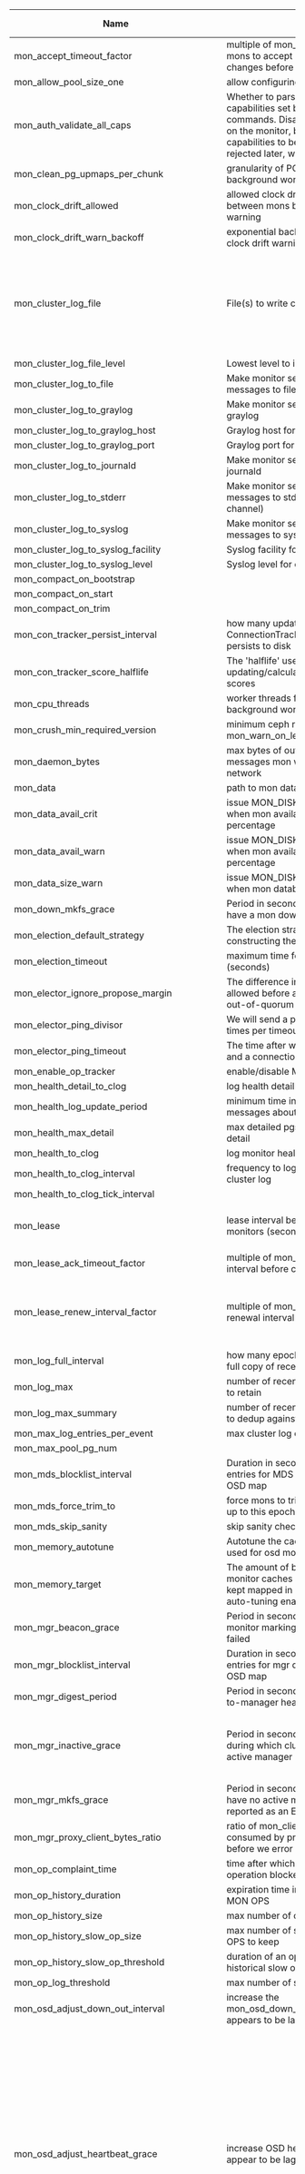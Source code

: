 | Name | Desc | Level | Type | non-Daemon Default | Daemon Default | Min | Max | Valid Values | verbatim | See also | Flags | Services | Validator | Long Desc | Tags |
| --- | --- | --- | --- | --- | --- | --- | --- | --- | --- | --- | --- | --- | --- | --- | --- |
| <span id="SP_mon_accept_timeout_factor">mon_accept_timeout_factor</span> |  multiple of mon_lease for follower mons to accept proposed state changes before calling a new election | Advanced | Float | 2 |  |  |  |  |  | [[mon_lease](mon/mon.md#SP_mon_lease)] |  | mon |  |  |  |
| <span id="SP_mon_allow_pool_size_one">mon_allow_pool_size_one</span> |  allow configuring pool with no replicas | Advanced | Bool | False |  |  |  |  |  |  |  | mon |  |  |  |
| <span id="SP_mon_auth_validate_all_caps">mon_auth_validate_all_caps</span> |  Whether to parse non-monitor capabilities set by the 'ceph auth ...' commands. Disabling this saves CPU on the monitor, but allows invalid capabilities to be set, and only be rejected later, when they are used. | Advanced | Bool | True |  |  |  |  |  |  | RUNTIME | mon |  |  |  |
| <span id="SP_mon_clean_pg_upmaps_per_chunk">mon_clean_pg_upmaps_per_chunk</span> |  granularity of PG upmap validation background work | Dev | Uint | 256 |  |  |  |  |  |  |  | mon |  |  |  |
| <span id="SP_mon_clock_drift_allowed">mon_clock_drift_allowed</span> |  allowed clock drift (in seconds) between mons before issuing a health warning | Advanced | Float | 0.05 |  |  |  |  |  |  |  | mon |  |  |  |
| <span id="SP_mon_clock_drift_warn_backoff">mon_clock_drift_warn_backoff</span> |  exponential backoff factor for logging clock drift warnings in the cluster log | Advanced | Float | 5 |  |  |  |  |  |  |  | mon |  |  |  |
| <span id="SP_mon_cluster_log_file">mon_cluster_log_file</span> |  File(s) to write cluster log to | Advanced | Str | default=/var/log/ceph/$cluster.$channel.log cluster=/var/log/ceph/$cluster.log |  |  |  |  |  | [[mon_cluster_log_to_file](mon/mon.md#SP_mon_cluster_log_to_file)] | RUNTIME | mon |  | This can either be a simple file name to receive all messages, or a list of key/value pairs where the key is the log channel and the value is the filename, which may include $cluster and $channel metavariables |  |
| <span id="SP_mon_cluster_log_file_level">mon_cluster_log_file_level</span> |  Lowest level to include is cluster log file | Advanced | Str | debug |  |  |  |  |  | [[mon_cluster_log_file](mon/mon.md#SP_mon_cluster_log_file)] | RUNTIME | mon |  |  |  |
| <span id="SP_mon_cluster_log_to_file">mon_cluster_log_to_file</span> |  Make monitor send cluster log messages to file | Advanced | Bool | True |  |  |  |  |  | [[mon_cluster_log_file](mon/mon.md#SP_mon_cluster_log_file)] | RUNTIME | mon |  |  |  |
| <span id="SP_mon_cluster_log_to_graylog">mon_cluster_log_to_graylog</span> |  Make monitor send cluster log to graylog | Advanced | Str | false |  |  |  |  |  |  | RUNTIME | mon |  |  |  |
| <span id="SP_mon_cluster_log_to_graylog_host">mon_cluster_log_to_graylog_host</span> |  Graylog host for cluster log messages | Advanced | Str | 127.0.0.1 |  |  |  |  |  | [[mon_cluster_log_to_graylog](mon/mon.md#SP_mon_cluster_log_to_graylog)] | RUNTIME | mon |  |  |  |
| <span id="SP_mon_cluster_log_to_graylog_port">mon_cluster_log_to_graylog_port</span> |  Graylog port for cluster log messages | Advanced | Str | 12201 |  |  |  |  |  | [[mon_cluster_log_to_graylog](mon/mon.md#SP_mon_cluster_log_to_graylog)] | RUNTIME | mon |  |  |  |
| <span id="SP_mon_cluster_log_to_journald">mon_cluster_log_to_journald</span> |  Make monitor send cluster log to journald | Advanced | Str | false |  |  |  |  |  |  | RUNTIME | mon |  |  |  |
| <span id="SP_mon_cluster_log_to_stderr">mon_cluster_log_to_stderr</span> |  Make monitor send cluster log messages to stderr (prefixed by channel) | Advanced | Bool | False |  |  |  |  |  | [[log_stderr_prefix](global/log.md#SP_log_stderr_prefix)] | RUNTIME | mon |  |  |  |
| <span id="SP_mon_cluster_log_to_syslog">mon_cluster_log_to_syslog</span> |  Make monitor send cluster log messages to syslog | Advanced | Str | default=false |  |  |  |  |  |  | RUNTIME | mon |  |  |  |
| <span id="SP_mon_cluster_log_to_syslog_facility">mon_cluster_log_to_syslog_facility</span> |  Syslog facility for cluster log messages | Advanced | Str | daemon |  |  |  |  |  | [[mon_cluster_log_to_syslog](mon/mon.md#SP_mon_cluster_log_to_syslog)] | RUNTIME | mon |  |  |  |
| <span id="SP_mon_cluster_log_to_syslog_level">mon_cluster_log_to_syslog_level</span> |  Syslog level for cluster log messages | Advanced | Str | info |  |  |  |  |  | [[mon_cluster_log_to_syslog](mon/mon.md#SP_mon_cluster_log_to_syslog)] | RUNTIME | mon |  |  |  |
| <span id="SP_mon_compact_on_bootstrap">mon_compact_on_bootstrap</span> |   | Advanced | Bool | False |  |  |  |  |  |  |  | mon |  |  |  |
| <span id="SP_mon_compact_on_start">mon_compact_on_start</span> |   | Advanced | Bool | False |  |  |  |  |  |  |  | mon |  |  |  |
| <span id="SP_mon_compact_on_trim">mon_compact_on_trim</span> |   | Advanced | Bool | True |  |  |  |  |  |  |  | mon |  |  |  |
| <span id="SP_mon_con_tracker_persist_interval">mon_con_tracker_persist_interval</span> |  how many updates the ConnectionTracker takes before it persists to disk | Advanced | Uint | 10 |  | 1 | 100000 |  |  |  |  | mon |  |  |  |
| <span id="SP_mon_con_tracker_score_halflife">mon_con_tracker_score_halflife</span> |  The 'halflife' used when updating/calculating peer connection scores | Advanced | Uint | 43200 |  | 60 |  |  |  |  |  | mon |  |  |  |
| <span id="SP_mon_cpu_threads">mon_cpu_threads</span> |  worker threads for CPU intensive background work | Advanced | Int | 4 |  |  |  |  |  |  |  | mon |  |  |  |
| <span id="SP_mon_crush_min_required_version">mon_crush_min_required_version</span> |  minimum ceph release to use for mon_warn_on_legacy_crush_tunables | Advanced | Str | hammer |  |  |  |  |  | [[mon_warn_on_legacy_crush_tunables](mon/mon.md#SP_mon_warn_on_legacy_crush_tunables)] |  | mon |  |  |  |
| <span id="SP_mon_daemon_bytes">mon_daemon_bytes</span> |  max bytes of outstanding mon messages mon will read off the network | Advanced | Size | 400_M |  |  |  |  |  |  |  | mon |  |  |  |
| <span id="SP_mon_data">mon_data</span> |  path to mon database | Advanced | Str | /var/lib/ceph/mon/$cluster-$id |  |  |  |  |  |  | NO_MON_UPDATE | mon |  |  |  |
| <span id="SP_mon_data_avail_crit">mon_data_avail_crit</span> |  issue MON_DISK_CRIT health error when mon available space below this percentage | Advanced | Int | 5 |  |  |  |  |  |  |  | mon |  |  |  |
| <span id="SP_mon_data_avail_warn">mon_data_avail_warn</span> |  issue MON_DISK_LOW health warning when mon available space below this percentage | Advanced | Int | 30 |  |  |  |  |  |  |  | mon |  |  |  |
| <span id="SP_mon_data_size_warn">mon_data_size_warn</span> |  issue MON_DISK_BIG health warning when mon database is above this size | Advanced | Size | 15_G |  |  |  |  |  |  |  | mon |  |  |  |
| <span id="SP_mon_down_mkfs_grace">mon_down_mkfs_grace</span> |  Period in seconds that the cluster may have a mon down after cluster creation | Advanced | Secs | 1_min |  |  |  |  |  |  |  | mon |  |  |  |
| <span id="SP_mon_election_default_strategy">mon_election_default_strategy</span> |  The election strategy to set when constructing the first monmap. | Advanced | Uint | 1 |  | 1 | 3 |  |  |  |  |  |  |  |  |
| <span id="SP_mon_election_timeout">mon_election_timeout</span> |  maximum time for a mon election (seconds) | Advanced | Float | 5 |  |  |  |  |  |  |  | mon |  |  |  |
| <span id="SP_mon_elector_ignore_propose_margin">mon_elector_ignore_propose_margin</span> |  The difference in connection score allowed before a peon stops ignoring out-of-quorum PROPOSEs | Advanced | Float | 0.0005 |  |  |  |  |  |  |  | mon |  |  |  |
| <span id="SP_mon_elector_ping_divisor">mon_elector_ping_divisor</span> |  We will send a ping up to this many times per timeout per | Advanced | Uint | 2 |  |  |  |  |  | [[mon_elector_ping_timeout](mon/mon.md#SP_mon_elector_ping_timeout)] |  | mon |  |  |  |
| <span id="SP_mon_elector_ping_timeout">mon_elector_ping_timeout</span> |  The time after which a ping 'times out' and a connection is considered down | Advanced | Float | 2 |  |  |  |  |  | [[mon_elector_ping_divisor](mon/mon.md#SP_mon_elector_ping_divisor)] |  | mon |  |  |  |
| <span id="SP_mon_enable_op_tracker">mon_enable_op_tracker</span> |  enable/disable MON op tracking | Advanced | Bool | True |  |  |  |  |  |  |  | mon |  |  |  |
| <span id="SP_mon_health_detail_to_clog">mon_health_detail_to_clog</span> |  log health detail to cluster log | Dev | Bool | True |  |  |  |  |  |  |  |  |  |  |  |
| <span id="SP_mon_health_log_update_period">mon_health_log_update_period</span> |  minimum time in seconds between log messages about each health check | Dev | Int | 5 |  | 0 |  |  |  |  |  | mon |  |  |  |
| <span id="SP_mon_health_max_detail">mon_health_max_detail</span> |  max detailed pgs to report in health detail | Advanced | Uint | 50 |  |  |  |  |  |  |  | mon |  |  |  |
| <span id="SP_mon_health_to_clog">mon_health_to_clog</span> |  log monitor health to cluster log | Advanced | Bool | True |  |  |  |  |  |  |  | mon |  |  |  |
| <span id="SP_mon_health_to_clog_interval">mon_health_to_clog_interval</span> |  frequency to log monitor health to cluster log | Advanced | Int | 10_min |  |  |  |  |  | [[mon_health_to_clog](mon/mon.md#SP_mon_health_to_clog)] |  | mon |  |  |  |
| <span id="SP_mon_health_to_clog_tick_interval">mon_health_to_clog_tick_interval</span> |   | Dev | Float | 1_min |  |  |  |  |  |  |  | mon |  |  |  |
| <span id="SP_mon_lease">mon_lease</span> |  lease interval between quorum monitors (seconds) | Advanced | Float | 5 |  |  |  |  |  |  |  | mon |  | This setting controls how sensitive your mon quorum is to intermittent network issues or other failures. |  |
| <span id="SP_mon_lease_ack_timeout_factor">mon_lease_ack_timeout_factor</span> |  multiple of mon_lease for the lease ack interval before calling new election | Advanced | Float | 2 |  | 1.0001 | 100 |  |  | [[mon_lease](mon/mon.md#SP_mon_lease)] |  | mon |  |  |  |
| <span id="SP_mon_lease_renew_interval_factor">mon_lease_renew_interval_factor</span> |  multiple of mon_lease for the lease renewal interval | Advanced | Float | 0.6 |  | 0 | 0.9999999 |  |  | [[mon_lease](mon/mon.md#SP_mon_lease)] |  | mon |  | Leases must be renewed before they time out.  A smaller value means frequent renewals, while a value close to 1 makes a lease expiration more likely. |  |
| <span id="SP_mon_log_full_interval">mon_log_full_interval</span> |  how many epochs before we encode a full copy of recent log keys | Advanced | Uint | 50 |  |  |  |  |  |  |  | mon |  |  |  |
| <span id="SP_mon_log_max">mon_log_max</span> |  number of recent cluster log messages to retain | Advanced | Uint | 10000 |  |  |  |  |  |  |  | mon |  |  |  |
| <span id="SP_mon_log_max_summary">mon_log_max_summary</span> |  number of recent cluster log messages to dedup against | Advanced | Uint | 50 |  |  |  |  |  |  |  | mon |  |  |  |
| <span id="SP_mon_max_log_entries_per_event">mon_max_log_entries_per_event</span> |  max cluster log entries per paxos event | Advanced | Int | 4096 |  |  |  |  |  |  |  | mon |  |  |  |
| <span id="SP_mon_max_pool_pg_num">mon_max_pool_pg_num</span> |   | Advanced | Uint | 64_K |  |  |  |  |  |  |  |  |  |  |  |
| <span id="SP_mon_mds_blocklist_interval">mon_mds_blocklist_interval</span> |  Duration in seconds that blocklist entries for MDS daemons remain in the OSD map | Dev | Float | 1_day |  | 1_hr |  |  |  |  | RUNTIME | mon |  |  |  |
| <span id="SP_mon_mds_force_trim_to">mon_mds_force_trim_to</span> |  force mons to trim mdsmaps/fsmaps up to this epoch | Dev | Int | 0 |  |  |  |  |  |  |  | mon |  |  |  |
| <span id="SP_mon_mds_skip_sanity">mon_mds_skip_sanity</span> |  skip sanity checks on fsmap/mdsmap | Advanced | Bool | False |  |  |  |  |  |  |  | mon |  |  |  |
| <span id="SP_mon_memory_autotune">mon_memory_autotune</span> |  Autotune the cache memory being used for osd monitors and kv database | Basic | Bool | True |  |  |  |  |  |  | RUNTIME | mon |  |  |  |
| <span id="SP_mon_memory_target">mon_memory_target</span> |  The amount of bytes pertaining to osd monitor caches and kv cache to be kept mapped in memory with cache auto-tuning enabled | Basic | Size | 2_G |  |  |  |  |  |  | RUNTIME | mon |  |  |  |
| <span id="SP_mon_mgr_beacon_grace">mon_mgr_beacon_grace</span> |  Period in seconds from last beacon to monitor marking a manager daemon as failed | Advanced | Secs | 30 |  |  |  |  |  |  |  | mon |  |  |  |
| <span id="SP_mon_mgr_blocklist_interval">mon_mgr_blocklist_interval</span> |  Duration in seconds that blocklist entries for mgr daemons remain in the OSD map | Dev | Float | 1_day |  | 1_hr |  |  |  |  | RUNTIME | mon |  |  |  |
| <span id="SP_mon_mgr_digest_period">mon_mgr_digest_period</span> |  Period in seconds between monitor-to-manager health/status updates | Dev | Int | 5 |  |  |  |  |  |  |  | mon |  |  |  |
| <span id="SP_mon_mgr_inactive_grace">mon_mgr_inactive_grace</span> |  Period in seconds after cluster creation during which cluster may have no active manager | Advanced | Int | 1_min |  |  |  |  |  |  |  | mon |  | This grace period enables the cluster to come up cleanly without raising spurious health check failures about managers that aren't online yet |  |
| <span id="SP_mon_mgr_mkfs_grace">mon_mgr_mkfs_grace</span> |  Period in seconds that the cluster may have no active manager before this is reported as an ERR rather than a WARN | Advanced | Int | 2_min |  |  |  |  |  |  |  | mon |  |  |  |
| <span id="SP_mon_mgr_proxy_client_bytes_ratio">mon_mgr_proxy_client_bytes_ratio</span> |  ratio of mon_client_bytes that can be consumed by proxied mgr commands before we error out to client | Dev | Float | 0.3 |  |  |  |  |  |  |  | mon |  |  |  |
| <span id="SP_mon_op_complaint_time">mon_op_complaint_time</span> |  time after which to consider a monitor operation blocked after no updates | Advanced | Secs | 30 |  |  |  |  |  |  |  | mon |  |  |  |
| <span id="SP_mon_op_history_duration">mon_op_history_duration</span> |  expiration time in seconds of historical MON OPS | Advanced | Secs | 10_min |  |  |  |  |  |  |  | mon |  |  |  |
| <span id="SP_mon_op_history_size">mon_op_history_size</span> |  max number of completed ops to track | Advanced | Uint | 20 |  |  |  |  |  |  |  | mon |  |  |  |
| <span id="SP_mon_op_history_slow_op_size">mon_op_history_slow_op_size</span> |  max number of slow historical MON OPS to keep | Advanced | Uint | 20 |  |  |  |  |  |  |  | mon |  |  |  |
| <span id="SP_mon_op_history_slow_op_threshold">mon_op_history_slow_op_threshold</span> |  duration of an op to be considered as a historical slow op | Advanced | Secs | 10 |  |  |  |  |  |  |  | mon |  |  |  |
| <span id="SP_mon_op_log_threshold">mon_op_log_threshold</span> |  max number of slow ops to display | Advanced | Int | 5 |  |  |  |  |  |  |  | mon |  |  |  |
| <span id="SP_mon_osd_adjust_down_out_interval">mon_osd_adjust_down_out_interval</span> |  increase the mon_osd_down_out_interval if an OSD appears to be laggy | Advanced | Bool | True |  |  |  |  |  | [[mon_osd_adjust_heartbeat_grace](mon/mon.md#SP_mon_osd_adjust_heartbeat_grace)] |  | mon |  |  |  |
| <span id="SP_mon_osd_adjust_heartbeat_grace">mon_osd_adjust_heartbeat_grace</span> |  increase OSD heartbeat grace if peers appear to be laggy | Advanced | Bool | True |  |  |  |  |  | [[mon_osd_laggy_halflife](mon/mon.md#SP_mon_osd_laggy_halflife), [mon_osd_laggy_weight](mon/mon.md#SP_mon_osd_laggy_weight), [mon_osd_laggy_max_interval](mon/mon.md#SP_mon_osd_laggy_max_interval)] |  | mon |  | If an OSD is marked down but then marks itself back up, it implies it wasn't actually down but was unable to respond to heartbeats.  If this option is true, we can use the laggy_probability and laggy_interval values calculated to model this situation to increase the heartbeat grace period for this OSD so that it isn't marked down again.  laggy_probability is an estimated probability that the given OSD is down because it is laggy (not actually down), and laggy_interval is an estiate on how long it stays down when it is laggy. |  |
| <span id="SP_mon_osd_auto_mark_auto_out_in">mon_osd_auto_mark_auto_out_in</span> |  mark any OSD that comes up that was automatically marked 'out' back 'in' | Advanced | Bool | True |  |  |  |  |  | [[mon_osd_down_out_interval](mon/mon.md#SP_mon_osd_down_out_interval)] |  | mon |  |  |  |
| <span id="SP_mon_osd_auto_mark_in">mon_osd_auto_mark_in</span> |  mark any OSD that comes up 'in' | Advanced | Bool | False |  |  |  |  |  |  |  | mon |  |  |  |
| <span id="SP_mon_osd_auto_mark_new_in">mon_osd_auto_mark_new_in</span> |  mark any new OSD that comes up 'in' | Advanced | Bool | True |  |  |  |  |  |  |  | mon |  |  |  |
| <span id="SP_mon_osd_blocklist_default_expire">mon_osd_blocklist_default_expire</span> |  Duration in seconds that blocklist entries for clients remain in the OSD map | Advanced | Float | 1_hr |  |  |  |  |  |  |  | mon |  |  |  |
| <span id="SP_mon_osd_cache_size">mon_osd_cache_size</span> |  maximum number of OSDMaps to cache in memory | Advanced | Int | 500 |  |  |  |  |  |  |  | mon |  |  |  |
| <span id="SP_mon_osd_cache_size_min">mon_osd_cache_size_min</span> |  The minimum amount of bytes to be kept mapped in memory for osd monitor caches. | Advanced | Size | 128_M |  |  |  |  |  |  |  | mon |  |  |  |
| <span id="SP_mon_osd_crush_smoke_test">mon_osd_crush_smoke_test</span> |  perform a smoke test on any new CRUSH map before accepting changes | Advanced | Bool | True |  |  |  |  |  |  |  | mon |  |  |  |
| <span id="SP_mon_osd_destroyed_out_interval">mon_osd_destroyed_out_interval</span> |  mark any OSD 'out' that has been 'destroy'ed for this long (seconds) | Advanced | Int | 10_min |  |  |  |  |  |  |  | mon |  |  |  |
| <span id="SP_mon_osd_down_out_interval">mon_osd_down_out_interval</span> |  mark any OSD 'out' that has been 'down' for this long (seconds) | Advanced | Int | 10_min |  |  |  |  |  |  |  | mon |  |  |  |
| <span id="SP_mon_osd_down_out_subtree_limit">mon_osd_down_out_subtree_limit</span> |  do not automatically mark OSDs 'out' if an entire subtree of this size is down | Advanced | Str | rack |  |  |  |  |  | [[mon_osd_down_out_interval](mon/mon.md#SP_mon_osd_down_out_interval)] | RUNTIME | mon |  |  |  |
| <span id="SP_mon_osd_laggy_halflife">mon_osd_laggy_halflife</span> |  halflife of OSD 'lagginess' factor | Advanced | Int | 1_hr |  |  |  |  |  |  |  | mon |  |  |  |
| <span id="SP_mon_osd_laggy_max_interval">mon_osd_laggy_max_interval</span> |  cap value for period for OSD to be marked for laggy_interval calculation | Advanced | Int | 5_min |  |  |  |  |  |  |  | mon |  |  |  |
| <span id="SP_mon_osd_laggy_weight">mon_osd_laggy_weight</span> |  how heavily to weight OSD marking itself back up in overall laggy_probability | Advanced | Float | 0.3 |  | 0 | 1 |  |  |  |  | mon |  | 1.0 means that an OSD marking itself back up (because it was marked down but not actually dead) means a 100% laggy_probability; 0.0 effectively disables tracking of laggy_probability. |  |
| <span id="SP_mon_osd_mapping_pgs_per_chunk">mon_osd_mapping_pgs_per_chunk</span> |  granularity of PG placement calculation background work | Dev | Int | 4096 |  |  |  |  |  |  |  | mon |  |  |  |
| <span id="SP_mon_osd_max_creating_pgs">mon_osd_max_creating_pgs</span> |  maximum number of PGs the mon will create at once | Advanced | Int | 1024 |  |  |  |  |  |  |  | mon |  |  |  |
| <span id="SP_mon_osd_max_initial_pgs">mon_osd_max_initial_pgs</span> |  maximum number of PGs a pool will created with | Advanced | Int | 1024 |  |  |  |  |  |  |  | mon |  | If the user specifies more PGs than this, the cluster will subsequently split PGs after the pool is created in order to reach the target. |  |
| <span id="SP_mon_osd_min_in_ratio">mon_osd_min_in_ratio</span> |  do not automatically mark OSDs 'out' if fewer than this many OSDs are 'in' | Advanced | Float | 0.75 |  |  |  |  |  | [[mon_osd_down_out_interval](mon/mon.md#SP_mon_osd_down_out_interval)] |  | mon |  |  |  |
| <span id="SP_mon_osd_min_up_ratio">mon_osd_min_up_ratio</span> |  do not automatically mark OSDs 'out' if fewer than this many OSDs are 'up' | Advanced | Float | 0.3 |  |  |  |  |  | [[mon_osd_down_out_interval](mon/mon.md#SP_mon_osd_down_out_interval)] |  | mon |  |  |  |
| <span id="SP_mon_osd_prime_pg_temp">mon_osd_prime_pg_temp</span> |  minimize peering work by priming pg_temp values after a map change | Dev | Bool | True |  |  |  |  |  |  |  | mon |  |  |  |
| <span id="SP_mon_osd_prime_pg_temp_max_estimate">mon_osd_prime_pg_temp_max_estimate</span> |  calculate all PG mappings if estimated fraction of PGs that change is above this amount | Advanced | Float | 0.25 |  |  |  |  |  |  |  | mon |  |  |  |
| <span id="SP_mon_osd_prime_pg_temp_max_time">mon_osd_prime_pg_temp_max_time</span> |  maximum time to spend precalculating PG mappings on map change (seconds) | Dev | Float | 0.5 |  |  |  |  |  |  |  | mon |  |  |  |
| <span id="SP_mon_osd_warn_num_repaired">mon_osd_warn_num_repaired</span> |  issue OSD_TOO_MANY_REPAIRS health warning if an OSD has more than this many read repairs | Advanced | Uint | 10 |  |  |  |  |  |  |  | mon |  |  |  |
| <span id="SP_mon_osd_warn_op_age">mon_osd_warn_op_age</span> |  issue REQUEST_SLOW health warning if OSD ops are slower than this age (seconds) | Advanced | Float | 32 |  |  |  |  |  |  |  | mgr |  |  |  |
| <span id="SP_mon_osdmap_full_prune_enabled">mon_osdmap_full_prune_enabled</span> |  enables pruning full osdmap versions when we go over a given number of maps | Advanced | Bool | True |  |  |  |  |  | [[mon_osdmap_full_prune_min](mon/mon.md#SP_mon_osdmap_full_prune_min), [mon_osdmap_full_prune_interval](mon/mon.md#SP_mon_osdmap_full_prune_interval), [mon_osdmap_full_prune_txsize](mon/mon.md#SP_mon_osdmap_full_prune_txsize)] |  | mon |  |  |  |
| <span id="SP_mon_osdmap_full_prune_interval">mon_osdmap_full_prune_interval</span> |  interval between maps that will not be pruned; maps in the middle will be pruned. | Advanced | Uint | 10 |  |  |  |  |  | [[mon_osdmap_full_prune_enabled](mon/mon.md#SP_mon_osdmap_full_prune_enabled), [mon_osdmap_full_prune_interval](mon/mon.md#SP_mon_osdmap_full_prune_interval), [mon_osdmap_full_prune_txsize](mon/mon.md#SP_mon_osdmap_full_prune_txsize)] |  | mon |  |  |  |
| <span id="SP_mon_osdmap_full_prune_min">mon_osdmap_full_prune_min</span> |  minimum number of versions in the store to trigger full map pruning | Advanced | Uint | 10000 |  |  |  |  |  | [[mon_osdmap_full_prune_enabled](mon/mon.md#SP_mon_osdmap_full_prune_enabled), [mon_osdmap_full_prune_interval](mon/mon.md#SP_mon_osdmap_full_prune_interval), [mon_osdmap_full_prune_txsize](mon/mon.md#SP_mon_osdmap_full_prune_txsize)] |  | mon |  |  |  |
| <span id="SP_mon_osdmap_full_prune_txsize">mon_osdmap_full_prune_txsize</span> |  number of maps we will prune per iteration | Advanced | Uint | 100 |  |  |  |  |  | [[mon_osdmap_full_prune_enabled](mon/mon.md#SP_mon_osdmap_full_prune_enabled), [mon_osdmap_full_prune_interval](mon/mon.md#SP_mon_osdmap_full_prune_interval), [mon_osdmap_full_prune_txsize](mon/mon.md#SP_mon_osdmap_full_prune_txsize)] |  | mon |  |  |  |
| <span id="SP_mon_rocksdb_options">mon_rocksdb_options</span> |   | Advanced | Str | write_buffer_size=33554432,compression=kNoCompression,level_compaction_dynamic_level_bytes=true |  |  |  |  |  |  |  |  |  |  |  |
| <span id="SP_mon_session_timeout">mon_session_timeout</span> |  close inactive mon client connections after this many seconds | Advanced | Int | 5_min |  |  |  |  |  |  |  | mon |  |  |  |
| <span id="SP_mon_smart_report_timeout">mon_smart_report_timeout</span> |  Timeout (in seconds) for smartctl to run, default is set to 5 | Advanced | Uint | 5 |  |  |  |  |  |  |  | mon |  |  |  |
| <span id="SP_mon_stretch_cluster_recovery_ratio">mon_stretch_cluster_recovery_ratio</span> |  the ratio of up OSDs at which a degraded stretch cluster enters recovery | Advanced | Float | 0.6 |  | 0.51 | 1 |  |  |  |  | mon |  |  |  |
| <span id="SP_mon_stretch_pool_min_size">mon_stretch_pool_min_size</span> |   | Dev | Uint | 2 |  | 2 | 4 |  |  |  |  | mon |  |  |  |
| <span id="SP_mon_stretch_pool_size">mon_stretch_pool_size</span> |   | Dev | Uint | 4 |  | 3 | 6 |  |  |  |  | mon |  |  |  |
| <span id="SP_mon_stretch_recovery_min_wait">mon_stretch_recovery_min_wait</span> |  how long the monitors wait before considering fully-healthy PGs as evidence the stretch mode is repaired | Advanced | Float | 15 |  | 1 |  |  |  |  |  | mon |  |  |  |
| <span id="SP_mon_subscribe_interval">mon_subscribe_interval</span> |  subscribe interval for pre-jewel clients | Dev | Float | 1_day |  |  |  |  |  |  |  | mon |  |  |  |
| <span id="SP_mon_tick_interval">mon_tick_interval</span> |  interval for internal mon background checks | Advanced | Int | 5 |  |  |  |  |  |  |  | mon |  |  |  |
| <span id="SP_mon_timecheck_interval">mon_timecheck_interval</span> |  frequency of clock synchronization checks between monitors (seconds) | Advanced | Float | 5_min |  |  |  |  |  |  |  | mon |  |  |  |
| <span id="SP_mon_timecheck_skew_interval">mon_timecheck_skew_interval</span> |  frequency of clock synchronization (re)checks between monitors while clocks are believed to be skewed (seconds) | Advanced | Float | 30 |  |  |  |  |  | [[mon_timecheck_interval](mon/mon.md#SP_mon_timecheck_interval)] |  | mon |  |  |  |
| <span id="SP_mon_warn_older_version_delay">mon_warn_older_version_delay</span> |  issue DAEMON_OLD_VERSION health warning after this amount of time has elapsed | Advanced | Secs | 7_day |  |  |  |  |  |  |  | mon |  |  |  |
| <span id="SP_mon_warn_on_cache_pools_without_hit_sets">mon_warn_on_cache_pools_without_hit_sets</span> |  issue CACHE_POOL_NO_HIT_SET health warning for cache pools that do not have hit sets configured | Advanced | Bool | True |  |  |  |  |  |  |  | mon |  |  |  |
| <span id="SP_mon_warn_on_crush_straw_calc_version_zero">mon_warn_on_crush_straw_calc_version_zero</span> |  issue OLD_CRUSH_STRAW_CALC_VERSION health warning if the CRUSH map's straw_calc_version is zero | Advanced | Bool | True |  |  |  |  |  |  |  | mon |  |  |  |
| <span id="SP_mon_warn_on_degraded_stretch_mode">mon_warn_on_degraded_stretch_mode</span> |  Issue a health warning if we are in degraded stretch mode | Advanced | Bool | True |  |  |  |  |  |  |  | mon |  |  |  |
| <span id="SP_mon_warn_on_filestore_osds">mon_warn_on_filestore_osds</span> |  log health warn for filestore OSDs | Dev | Bool | True |  |  |  |  |  |  |  |  |  |  |  |
| <span id="SP_mon_warn_on_legacy_crush_tunables">mon_warn_on_legacy_crush_tunables</span> |  issue OLD_CRUSH_TUNABLES health warning if CRUSH tunables are older than mon_crush_min_required_version | Advanced | Bool | True |  |  |  |  |  | [[mon_crush_min_required_version](mon/mon.md#SP_mon_crush_min_required_version)] |  | mon |  |  |  |
| <span id="SP_mon_warn_on_older_version">mon_warn_on_older_version</span> |  issue DAEMON_OLD_VERSION health warning if daemons are not all running the same version | Advanced | Bool | True |  |  |  |  |  |  |  | mon |  |  |  |
| <span id="SP_mon_warn_on_osd_down_out_interval_zero">mon_warn_on_osd_down_out_interval_zero</span> |  issue OSD_NO_DOWN_OUT_INTERVAL health warning if mon_osd_down_out_interval is zero | Advanced | Bool | True |  |  |  |  |  | [[mon_osd_down_out_interval](mon/mon.md#SP_mon_osd_down_out_interval)] |  | mon |  | Having mon_osd_down_out_interval set to 0 means that down OSDs are not marked out automatically and the cluster does not heal itself without administrator intervention. |  |
| <span id="SP_mon_warn_on_pool_no_redundancy">mon_warn_on_pool_no_redundancy</span> |  Issue a health warning if any pool is configured with no replicas | Advanced | Bool | True |  |  |  |  |  | [[osd_pool_default_size](global/osd.md#SP_osd_pool_default_size), [osd_pool_default_min_size](global/osd.md#SP_osd_pool_default_min_size)] |  | mon |  |  |  |
| <span id="SP_mon_warn_on_pool_pg_num_not_power_of_two">mon_warn_on_pool_pg_num_not_power_of_two</span> |  issue POOL_PG_NUM_NOT_POWER_OF_TWO warning if pool has a non-power-of-two pg_num value | Dev | Bool | True |  |  |  |  |  |  |  | mon |  |  |  |
